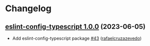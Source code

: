 # Changelog

## [eslint-config-typescript 1.0.0](https://github.com/untile/js-configs/releases/tag/eslint-config-typescript/1.0.0) (2023-06-05)
- Add eslint-config-typescript package [\#43](https://github.com/untile/js-configs/pull/43) ([rafaelcruzazevedo](https://github.com/rafaelcruzazevedo))

